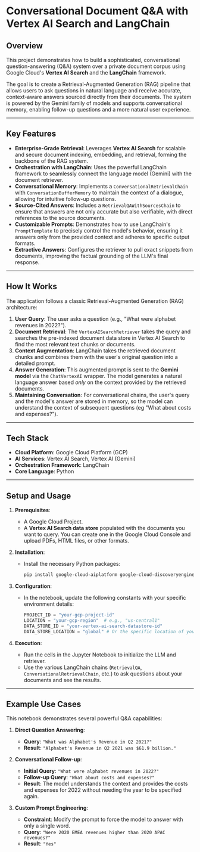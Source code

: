# Conversational Document Q&A with Vertex AI Search and LangChain

## Overview

This project demonstrates how to build a sophisticated, conversational question-answering (Q&A) system over a private document corpus using Google Cloud's **Vertex AI Search** and the **LangChain** framework.

The goal is to create a Retrieval-Augmented Generation (RAG) pipeline that allows users to ask questions in natural language and receive accurate, context-aware answers sourced directly from their documents. The system is powered by the Gemini family of models and supports conversational memory, enabling follow-up questions and a more natural user experience.

---

## Key Features

-   **Enterprise-Grade Retrieval**: Leverages **Vertex AI Search** for scalable and secure document indexing, embedding, and retrieval, forming the backbone of the RAG system.
-   **Orchestration with LangChain**: Uses the powerful LangChain framework to seamlessly connect the language model (Gemini) with the document retriever.
-   **Conversational Memory**: Implements a `ConversationalRetrievalChain` with `ConversationBufferMemory` to maintain the context of a dialogue, allowing for intuitive follow-up questions.
-   **Source-Cited Answers**: Includes a `RetrievalQAWithSourcesChain` to ensure that answers are not only accurate but also verifiable, with direct references to the source documents.
-   **Customizable Prompts**: Demonstrates how to use LangChain's `PromptTemplate` to precisely control the model's behavior, ensuring it answers only from the provided context and adheres to specific output formats.
-   **Extractive Answers**: Configures the retriever to pull exact snippets from documents, improving the factual grounding of the LLM's final response.

---

## How It Works

The application follows a classic Retrieval-Augmented Generation (RAG) architecture:

1.  **User Query**: The user asks a question (e.g., "What were alphabet revenues in 2022?").
2.  **Document Retrieval**: The `VertexAISearchRetriever` takes the query and searches the pre-indexed document data store in Vertex AI Search to find the most relevant text chunks or documents.
3.  **Context Augmentation**: LangChain takes the retrieved document chunks and combines them with the user's original question into a detailed prompt.
4.  **Answer Generation**: This augmented prompt is sent to the **Gemini model** via the `ChatVertexAI` wrapper. The model generates a natural language answer based *only* on the context provided by the retrieved documents.
5.  **Maintaining Conversation**: For conversational chains, the user's query and the model's answer are stored in memory, so the model can understand the context of subsequent questions (eg "What about costs and expenses?").

---

## Tech Stack

-   **Cloud Platform**: Google Cloud Platform (GCP)
-   **AI Services**: Vertex AI Search, Vertex AI (Gemini)
-   **Orchestration Framework**: LangChain
-   **Core Language**: Python

---

## Setup and Usage

1.  **Prerequisites**:
    -   A Google Cloud Project.
    -   A **Vertex AI Search data store** populated with the documents you want to query. You can create one in the Google Cloud Console and upload PDFs, HTML files, or other formats.

2.  **Installation**:
    -   Install the necessary Python packages:
        ```bash
        pip install google-cloud-aiplatform google-cloud-discoveryengine langchain-google-vertexai langchain-google-community
        ```

3.  **Configuration**:
    -   In the notebook, update the following constants with your specific environment details:
        ```python
        PROJECT_ID = "your-gcp-project-id"
        LOCATION = "your-gcp-region"  # e.g., "us-central1"
        DATA_STORE_ID = "your-vertex-ai-search-datastore-id"
        DATA_STORE_LOCATION = "global" # Or the specific location of your data store
        ```

4.  **Execution**:
    -   Run the cells in the Jupyter Notebook to initialize the LLM and retriever.
    -   Use the various LangChain chains (`RetrievalQA`, `ConversationalRetrievalChain`, etc.) to ask questions about your documents and see the results.

---

## Example Use Cases

This notebook demonstrates several powerful Q&A capabilities:

1.  **Direct Question Answering**:
    -   **Query**: `"What was Alphabet's Revenue in Q2 2021?"`
    -   **Result**: `"Alphabet's Revenue in Q2 2021 was $61.9 billion."`

2.  **Conversational Follow-up**:
    -   **Initial Query**: `"What were alphabet revenues in 2022?"`
    -   **Follow-up Query**: `"What about costs and expenses?"`
    -   **Result**: The model understands the context and provides the costs and expenses for 2022 without needing the year to be specified again.

3.  **Custom Prompt Engineering**:
    -   **Constraint**: Modify the prompt to force the model to answer with only a single word.
    -   **Query**: `"Were 2020 EMEA revenues higher than 2020 APAC revenues?"`
    -   **Result**: `"Yes"`

